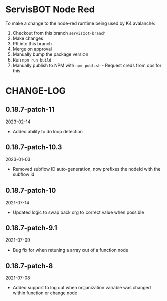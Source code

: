 # ServisBOT Node Red

To make a change to the node-red runtime being used by K4 avalanche:
1. Checkout from this branch `servisbot-branch`
2. Make changes
3. PR into this branch
4. Merge on approval
5. Manually bump the package version
6. Run `npm run build`
7. Manually publish to NPM with `npm publish` - Request creds from ops for this


# CHANGE-LOG

## 0.18.7-patch-11
2023-02-14
- Added ability to do loop detection

## 0.18.7-patch-10.3
2023-01-03
- Removed subflow ID auto-generation, now prefixes the nodeId with the subflow id

## 0.18.7-patch-10
2021-07-14
- Updated logic to swap back org to correct value when possible
  
## 0.18.7-patch-9.1
2021-07-09
- Bug fix for when retuning a array out of a function node


## 0.18.7-patch-8 
2021-07-08
- Added support to log out when organization variable was changed within function or change node